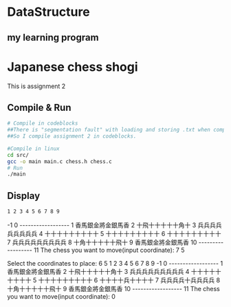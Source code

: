 # DataStructure
 my learning program
-------------------------------------
# Japanese chess shogi

This is assignment 2

## Compile & Run

```sh
# Compile in codeblocks
##There is "segmentation fault" with loading and storing .txt when compiling in linux.
##So I compile assignment 2 in codeblocks.

#Compile in linux
cd src/
gcc -o main main.c chess.h chess.c
# Run
./main
```

## Display

    1 2 3 4 5 6 7 8 9
-1
0  ------------------
1  香馬銀金將金銀馬香
2  十飛十十十十十角十
3  兵兵兵兵兵兵兵兵兵
4  十十十十十十十十十
5  十十十十十十十十十
6  十十十十十十十十十
7  兵兵兵兵兵兵兵兵兵
8  十角十十十十十飛十
9  香馬銀金將金銀馬香
10 ------------------
11
The chess you want to move(input coordinate):
7
5

Select the coordinates to place:
6
5
    1 2 3 4 5 6 7 8 9
-1
0  ------------------
1  香馬銀金將金銀馬香
2  十飛十十十十十角十
3  兵兵兵兵兵兵兵兵兵
4  十十十十十十十十十
5  十十十十十十十十十
6  十十十十兵十十十十
7  兵兵兵兵十兵兵兵兵
8  十角十十十十十飛十
9  香馬銀金將金銀馬香
10 ------------------
11
The chess you want to move(input coordinate):
0
